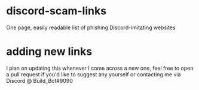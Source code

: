 # discord-scam-links
One page, easily readable list of phishing Discord-imitating websites

# adding new links
I plan on updating this whenever I come across a new one, feel free to open a pull request if you'd like to suggest any yourself or contacting me via Discord @ Build_Bot#9090
